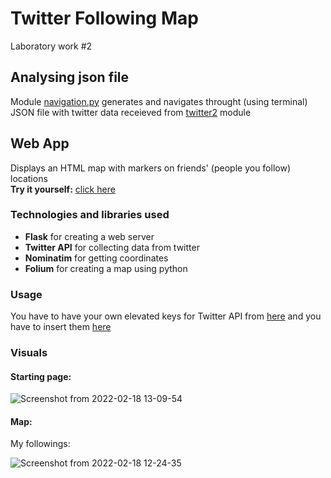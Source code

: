 # Twitter Following Map
Laboratory work #2

## Analysing json file
Module [navigation.py](https://github.com/beheni/TwitterAPI/blob/main/navigation.py) generates and navigates throught (using terminal) JSON file with twitter data receieved from [twitter2](https://github.com/beheni/TwitterAPI/blob/main/twitter2.py) module

## Web App
Displays an HTML map with markers on friends' (people you follow) locations <br>
**Try it yourself:** [click here](http://beheni.pythonanywhere.com/)
### Technologies and libraries used
- **Flask** for creating a web server
- **Twitter API** for collecting data from twitter
- **Nominatim** for getting coordinates 
- **Folium** for creating a map using python
### Usage
You have to have your own elevated keys for Twitter API from [here](https://developer.twitter.com/en/products/twitter-api) and you have to insert them [here](https://github.com/beheni/TwitterAPI/blob/main/hidden.py)

### Visuals
#### Starting page:

![Screenshot from 2022-02-18 13-09-54](https://user-images.githubusercontent.com/91615487/154671845-d036b62b-a354-4e39-a71a-221025187163.png)
#### Map:
My followings:

![Screenshot from 2022-02-18 12-24-35](https://user-images.githubusercontent.com/91615487/154671840-ed9a10d6-a615-4f8a-bbc6-d2b3397d49aa.png)
